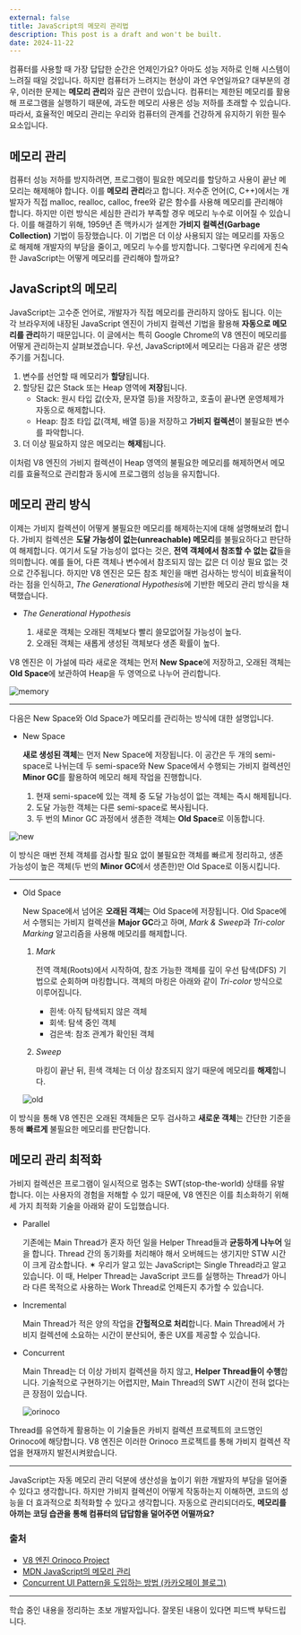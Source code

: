 ```yaml
---
external: false
title: JavaScript의 메모리 관리법
description: This post is a draft and won't be built.
date: 2024-11-22
---
```


컴퓨터를 사용할 때 가장 답답한 순간은 언제인가요? 아마도 성능 저하로 인해 시스템이 느려질 때일 것입니다. 하지만 컴퓨터가 느려지는 현상이 과연 우연일까요? 대부분의 경우, 이러한 문제는 **메모리 관리**와 깊은 관련이 있습니다. 컴퓨터는 제한된 메모리를 활용해 프로그램을 실행하기 때문에, 과도한 메모리 사용은 성능 저하를 초래할 수 있습니다. 따라서, 효율적인 메모리 관리는 우리와 컴퓨터의 관계를 건강하게 유지하기 위한 필수 요소입니다.

## 메모리 관리

컴퓨터 성능 저하를 방지하려면, 프로그램이 필요한 메모리를 할당하고 사용이 끝난 메모리는 해제해야 합니다. 이를 **메모리 관리**라고 합니다. 저수준 언어(C, C++)에서는 개발자가 직접 malloc, realloc, calloc, free와 같은 함수를 사용해 메모리를 관리해야 합니다. 하지만 이런 방식은 세심한 관리가 부족할 경우 메모리 누수로 이어질 수 있습니다. 이를 해결하기 위해, 1959년 존 맥카시가 설계한 **가비지 컬렉션(Garbage Collection)** 기법이 등장했습니다. 이 기법은 더 이상 사용되지 않는 메모리를 자동으로 해제해 개발자의 부담을 줄이고, 메모리 누수를 방지합니다. 그렇다면 우리에게 친숙한 JavaScript는 어떻게 메모리를 관리해야 할까요?

## JavaScript의 메모리

JavaScript는 고수준 언어로, 개발자가 직접 메모리를 관리하지 않아도 됩니다. 이는 각 브라우저에 내장된 JavaScript 엔진이 가비지 컬렉션 기법을 활용해 **자동으로 메모리를 관리**하기 때문입니다. 이 글에서는 특히 Google Chrome의 V8 엔진이 메모리를 어떻게 관리하는지 살펴보겠습니다.
우선, JavaScript에서 메모리는 다음과 같은 생명주기를 거칩니다.

1. 변수를 선언할 때 메모리가 **할당**됩니다.
2. 할당된 값은 Stack 또는 Heap 영역에 **저장**됩니다.
   - Stack: 원시 타입 값(숫자, 문자열 등)을 저장하고, 호출이 끝나면 운영체제가 자동으로 해제합니다.
   - Heap: 참조 타입 값(객체, 배열 등)을 저장하고 **가비지 컬렉션**이 불필요한 변수를 파악합니다.
3. 더 이상 필요하지 않은 메모리는 **해제**됩니다.

이처럼 V8 엔진의 가비지 컬렉션이 Heap 영역의 불필요한 메모리를 해제하면서 메모리를 효율적으로 관리함과 동시에 프로그램의 성능을 유지합니다.

## 메모리 관리 방식

이제는 가비지 컬렉션이 어떻게 불필요한 메모리를 해제하는지에 대해 설명해보려 합니다. 가비지 컬렉션은 **도달 가능성이 없는(unreachable) 메모리**를 불필요하다고 판단하여 해제합니다. 여기서 도달 가능성이 없다는 것은, **전역 객체에서 참조할 수 없는 값**들을 의미합니다. 예를 들어, 다른 객체나 변수에서 참조되지 않는 값은 더 이상 필요 없는 것으로 간주됩니다. 하지만 V8 엔진은 모든 참조 체인을 매번 검사하는 방식이 비효율적이라는 점을 인식하고, *The Generational Hypothesis*에 기반한 메모리 관리 방식을 채택했습니다.

- _The Generational Hypothesis_

  1. 새로운 객체는 오래된 객체보다 빨리 쓸모없어질 가능성이 높다.
  2. 오래된 객체는 새롭게 생성된 객체보다 생존 확률이 높다.

V8 엔진은 이 가설에 따라 새로운 객체는 먼저 **New Space**에 저장하고, 오래된 객체는 **Old Space**에 보관하여 Heap을 두 영역으로 나누어 관리합니다.

![memory](/images/garbage-collector/memory.png)

---

다음은 New Space와 Old Space가 메모리를 관리하는 방식에 대한 설명입니다.

- New Space

  **새로 생성된 객체**는 먼저 New Space에 저장됩니다. 이 공간은 두 개의 semi-space로 나뉘는데 두 semi-space와 New Space에서 수행되는 가비지 컬렉션인 **Minor GC**를 활용하여 메모리 해제 작업을 진행합니다.

  1. 현재 semi-space에 있는 객체 중 도달 가능성이 없는 객체는 즉시 해제됩니다.
  2. 도달 가능한 객체는 다른 semi-space로 복사됩니다.
  3. 두 번의 Minor GC 과정에서 생존한 객체는 **Old Space**로 이동합니다.

![new](/images/garbage-collector/new.png)

이 방식은 매번 전체 객체를 검사할 필요 없이 불필요한 객체를 빠르게 정리하고, 생존 가능성이 높은 객체(두 번의 **Minor GC**에서 생존한)만 Old Space로 이동시킵니다.

---

- Old Space

  New Space에서 넘어온 **오래된 객체**는 Old Space에 저장됩니다. Old Space에서 수행되는 가비지 컬렉션을 **Major GC**라고 하며, *Mark & Sweep*과 _Tri-color Marking_ 알고리즘을 사용해 메모리를 해제합니다.

  1. _Mark_

     전역 객체(Roots)에서 시작하여, 참조 가능한 객체를 깊이 우선 탐색(DFS) 기법으로 순회하며 마킹합니다. 객체의 마킹은 아래와 같이 _Tri-color_ 방식으로 이루어집니다.

     - 흰색: 아직 탐색되지 않은 객체
     - 회색: 탐색 중인 객체
     - 검은색: 참조 관계가 확인된 객체

  2. _Sweep_

     마킹이 끝난 뒤, 흰색 객체는 더 이상 참조되지 않기 때문에 메모리를 **해제**합니다.

  ![old](/images/garbage-collector/old.png)

이 방식을 통해 V8 엔진은 오래된 객체들은 모두 검사하고 **새로운 객체**는 간단한 기준을 통해 **빠르게** 불필요한 메모리를 판단합니다.

## 메모리 관리 최적화

가비지 컬렉션은 프로그램이 일시적으로 멈추는 SWT(stop-the-world) 상태를 유발합니다. 이는 사용자의 경험을 저해할 수 있기 때문에, V8 엔진은 이를 최소화하기 위해 세 가지 최적화 기술을 아래와 같이 도입했습니다.

- Parallel

  기존에는 Main Thread가 혼자 하던 일을 Helper Thread들과 **균등하게 나누어** 일을 합니다. Thread 간의 동기화를 처리해야 해서 오버헤드는 생기지만 STW 시간이 크게 감소합니다.
  ✶ 우리가 알고 있는 JavaScript는 Single Thread라고 알고 있습니다. 이 때, Helper Thread는 JavaScript 코드를 실행하는 Thread가 아니라 다른 목적으로 사용하는 Work Thread로 언제든지 추가할 수 있습니다.

- Incremental

  Main Thread가 적은 양의 작업을 **간헐적으로 처리**합니다. Main Thread에서 가비지 컬렉션에 소요하는 시간이 분산되어, 좋은 UX를 제공할 수 있습니다.

- Concurrent

  Main Thread는 더 이상 가비지 컬렉션을 하지 않고, **Helper Thread들이 수행**합니다. 기술적으로 구현하기는 어렵지만, Main Thread의 SWT 시간이 전혀 없다는 큰 장점이 있습니다.

  ![orinoco](/images/garbage-collector/orinoco.png)

Thread를 유연하게 활용하는 이 기술들은 카비지 컬렉션 프로젝트의 코드명인 Orinoco에 해당합니다. V8 엔진은 이러한 Orinoco 프로젝트를 통해 가비지 컬렉션 작업을 현재까지 발전시켜왔습니다.

---

JavaScript는 자동 메모리 관리 덕분에 생산성을 높이기 위한 개발자의 부담을 덜어줄 수 있다고 생각합니다. 하지만 가비지 컬렉션이 어떻게 작동하는지 이해하면, 코드의 성능을 더 효과적으로 최적화할 수 있다고 생각합니다. 자동으로 관리되더라도, **메모리를 아끼는 코딩 습관을 통해 컴퓨터의 답답함을 덜어주면 어떨까요?**

### 출처

- [V8 엔진 Orinoco Project](https://v8.dev/blog/trash-talk)
- [MDN JavaScript의 메모리 관리](https://developer.mozilla.org/ko/docs/Web/JavaScript/Memory_management)
- [Concurrent UI Pattern을 도입하는 방법 (카카오페이 블로그)](https://fe-developers.kakaoent.com/2022/220519-garbage-collection/)

---

학습 중인 내용을 정리하는 초보 개발자입니다. 잘못된 내용이 있다면 피드백 부탁드립니다.
